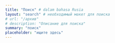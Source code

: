 ```yaml
---
title: "Поиск" # dalam bahasa Rusia
layout: "search" # необходимый макет для поиска
# url: "/архив"
# description: "Описание для поиска"
summary: "поиск"
placeholder: "ищите здесь"
---
```

